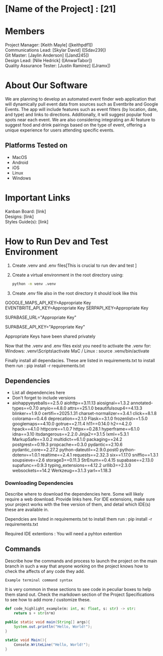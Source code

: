 # [Name of the Project] : [21]
# Members
Project Manager: [Keith Mayle] ([keithpdf1])\
Communications Lead: [Skylar David] ([Sdav239])\
Git Master: [Jaylin Anderson] ([Jand245])\
Design Lead: [Nile Hedrick] ([AnwarTabor])\
Quality Assurance Tester: [Justin Ramirez] ([Jramx])

# About Our Software

We are planning to develop an automated event finder web application that will dynamically pull event data from sources such as Eventbrite and Google Events. The app will include features such as event filters (by location, date, and type) and links to directions. Additionally, it will suggest popular food spots near each event.
We are also considering integrating an AI feature to suggest food and drink pairings based on the type of event, offering a unique experience for users attending specific events.

## Platforms Tested on
- MacOS
- Android
- iOS
- Linux
- Windows
# Important Links
Kanban Board: [link]\
Designs: [link]\
Styles Guide(s): [link]

# How to Run Dev and Test Environment
1) Create .venv and .env files[This is crucial to run dev and test ]
   
2) Create a virtual environment in the root directory using:
   ```bash
   python -m venv .venv

 3) Create .env file also in the root directory it should look like this
    
GOOGLE_MAPS_API_KEY=Appropriate Key
EVENTBRITE_API_KEY=Appropriate Key
SERPAPI_KEY=Appropriate Key

SUPABASE_URL="Appropriate Key"

SUPABASE_API_KEY="Appropriate Key"

Appropriate Keys have been shared privately

Now that the .venv and .env files exist you need to activate the .venv
for:
Windows: .venv\Scripts\activate
MaC / Linux : source .venv/bin/activate

Finally install all dependacies. These are listed in requirements.txt
to install them run : pip install -r requirements.txt
    


## Dependencies
- List all dependencies here
- Don't forget to include versions
- aiohappyeyeballs==2.5.0
aiohttp==3.11.13
aiosignal==1.3.2
annotated-types==0.7.0
anyio==4.8.0
attrs==25.1.0
beautifulsoup4==4.13.3
blinker==1.9.0
certifi==2025.1.31
charset-normalizer==3.4.1
click==8.1.8
colorama==0.4.6
deprecation==2.1.0
Flask==3.1.0
frozenlist==1.5.0
googlemaps==4.10.0
gotrue==2.11.4
h11==0.14.0
h2==4.2.0
hpack==4.1.0
httpcore==1.0.7
httpx==0.28.1
hyperframe==6.1.0
idna==3.10
itsdangerous==2.2.0
Jinja2==3.1.5
lxml==5.3.1
MarkupSafe==3.0.2
multidict==6.1.0
packaging==24.2
postgrest==0.19.3
propcache==0.3.0
pydantic==2.10.6
pydantic_core==2.27.2
python-dateutil==2.9.0.post0
python-dotenv==1.0.1
realtime==2.4.1
requests==2.32.3
six==1.17.0
sniffio==1.3.1
soupsieve==2.6
storage3==0.11.3
StrEnum==0.4.15
supabase==2.13.0
supafunc==0.9.3
typing_extensions==4.12.2
urllib3==2.3.0
websockets==14.2
Werkzeug==3.1.3
yarl==1.18.3

### Downloading Dependencies
Describe where to download the dependencies here. Some will likely require a web download. Provide links here. For IDE extensions, make sure your project works with the free version of them, and detail which IDE(s) these are available in.

Dependcies are listed in requirements.txt
to install them run : pip install -r requirements.txt

Required IDE extentions : You will need a pyhton extention

## Commands
Describe how the commands and process to launch the project on the main branch in such a way that anyone working on the project knows how to check the affects of any code they add.

```sh
Example terminal command syntax
```

It is very common in these sections to see code in peculiar boxes to help them stand out. Check the markdown section of the Project Specifications to see how to add more / customize these.

```python
def code_highlight_example(m: int, m: float, s: str) -> str:
	return s + str(n*m)
```

```java
public static void main(String[] args){
	System.out.println("Hello, World!");
}
```

```c#
static void Main(){
	Console.WriteLine("Hello, World!");
}
```
